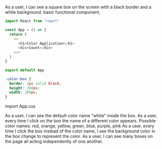 As a user, I can see a square box on the screen with a black border and a white background.
basic functional component, 
```js
import React from "react"

const App = () => {
  return (
    <>
      <h1>Color Application</h1>
      <div>Count</div>
    </>
  )
}

export default App
```
```css
.color-box {
  border: 2px solid black;
  height: 200px;
  width: 200px;
}
```
import App.css

As a user, I can see the default color name "white" inside the box.
As a user, every time I click on the box the name of a different color appears.
Possible color names: red, orange, yellow, green, blue, purple, pink
As a user, every time I click the box instead of the color name, I see the background color in the box change to represent the color.
 As a user, I can see many boxes on the page all acting independently of one another.